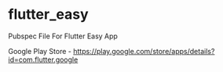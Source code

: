 # flutter_easy
Pubspec File For Flutter Easy App

Google Play Store - https://play.google.com/store/apps/details?id=com.flutter.google
